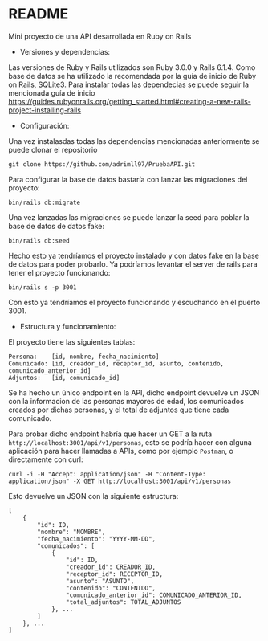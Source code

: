# README

Mini proyecto de una API desarrollada en Ruby on Rails

- Versiones y dependencias:

Las versiones de Ruby y Rails utilizados son Ruby 3.0.0 y Rails 6.1.4. Como base de datos se ha utilizado la recomendada por la guía de inicio de Ruby on Rails, SQLite3. Para instalar todas las dependecias se puede seguir la mencionada guía de inicio https://guides.rubyonrails.org/getting_started.html#creating-a-new-rails-project-installing-rails


- Configuración:

Una vez instalasdas todas las dependencias mencionadas anteriormente se puede clonar el repositorio 
```
git clone https://github.com/adrimll97/PruebaAPI.git
```
Para configurar la base de datos bastaría con lanzar las migraciones del proyecto:
```
bin/rails db:migrate
```
Una vez lanzadas las migraciones se puede lanzar la seed para poblar la base de datos de datos fake:
```
bin/rails db:seed
```
Hecho esto ya tendríamos el proyecto instalado y con datos fake en la base de datos para poder probarlo. 
Ya podríamos levantar el server de rails para tener el proyecto funcionando:
```
bin/rails s -p 3001
```
Con esto ya tendríamos el proyecto funcionando y escuchando en el puerto 3001.


- Estructura y funcionamiento:

El proyecto tiene las siguientes tablas:
```
Persona:    [id, nombre, fecha_nacimiento]
Comunicado: [id, creador_id, receptor_id, asunto, contenido, comunicado_anterior_id]
Adjuntos:   [id, comunicado_id]
```
Se ha hecho un único endpoint en la API, dicho endpoint devuelve un JSON con la informacion de las personas mayores de edad, los comunicados creados por dichas personas, y el total de adjuntos que tiene cada comunicado. 

Para probar dicho endpoint habría que hacer un GET a la ruta `http://localhost:3001/api/v1/personas`, esto se podría hacer con alguna aplicación para hacer llamadas a APIs, como por ejemplo `Postman`, o directamente con curl:
```
curl -i -H "Accept: application/json" -H "Content-Type: application/json" -X GET http://localhost:3001/api/v1/personas
```
Esto devuelve un JSON con la siguiente estructura:
```
[
    {
        "id": ID,
        "nombre": "NOMBRE",
        "fecha_nacimiento": "YYYY-MM-DD",
        "comunicados": [
            {
                "id": ID,
                "creador_id": CREADOR_ID,
                "receptor_id": RECEPTOR_ID,
                "asunto": "ASUNTO",
                "contenido": "CONTENIDO",
                "comunicado_anterior_id": COMUNICADO_ANTERIOR_ID,
                "total_adjuntos": TOTAL_ADJUNTOS
            }, ...
        ]
    }, ...
]

```
